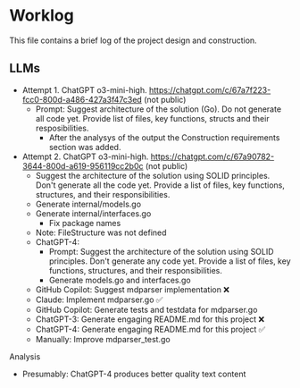 # Worklog

This file contains a brief log of the project design and construction.

## LLMs

- Attempt 1. ChatGPT o3-mini-high. https://chatgpt.com/c/67a7f223-fcc0-800d-a486-427a3f47c3ed (not public)
  - Prompt: Suggest architecture of the solution (Go). Do not generate all code yet. Provide list of files, key functions, structs and their resposibilities.
    - After the analysys of the output the Construction requirements section was added.
- Attempt 2. ChatGPT o3-mini-high. https://chatgpt.com/c/67a90782-3644-800d-a619-956119cc2b0c (not public)
  - Suggest the architecture of the solution using SOLID principles. Don't generate all the code yet. Provide a list of files, key functions, structures, and their responsibilities.
  - Generate internal/models.go
  - Generate internal/interfaces.go
    - Fix package names
  - Note: FileStructure was not defined
  - ChatGPT-4:
    - Prompt: Suggest the architecture of the solution using SOLID principles. Don't generate any code yet. Provide a list of files, key functions, structures, and their responsibilities.
    - Generate models.go and interfaces.go
  - GitHub Copilot: Suggest mdparser implementation ❌
  - Claude: Implement mdparser.go ✅
  - GitHub Copilot: Generate tests and testdata for mdparser.go
  - ChatGPT-3: Generate engaging README.md for this project ❌
  - ChatGPT-4: Generate engaging README.md for this project ✅
  - Manually: Improve mdparser_test.go

Analysis

- Presumably: ChatGPT-4 produces better quality text content

